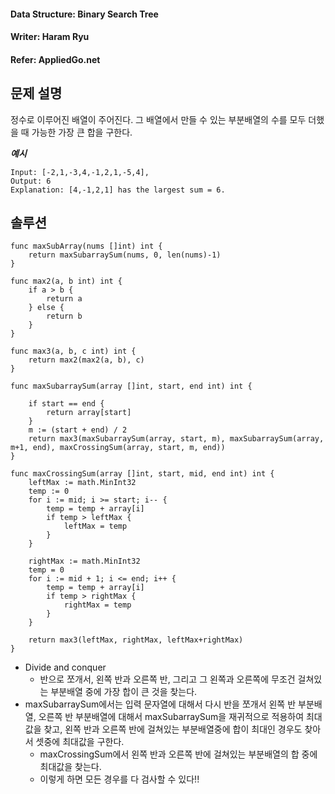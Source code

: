 #### Data Structure: Binary Search Tree
#### Writer: Haram Ryu
#### Refer: AppliedGo.net

## 문제 설명
정수로 이루어진 배열이 주어진다. 그 배열에서 만들 수 있는 부분배열의 수를 모두 더했을 때 가능한 가장 큰 합을 구한다.

***예시***
```
Input: [-2,1,-3,4,-1,2,1,-5,4],
Output: 6
Explanation: [4,-1,2,1] has the largest sum = 6.
```

## 솔루션

```
func maxSubArray(nums []int) int {
    return maxSubarraySum(nums, 0, len(nums)-1)
}

func max2(a, b int) int {
	if a > b {
		return a
	} else {
		return b
	}
}

func max3(a, b, c int) int {
	return max2(max2(a, b), c)
}

func maxSubarraySum(array []int, start, end int) int {

	if start == end {
		return array[start]
	}
	m := (start + end) / 2
	return max3(maxSubarraySum(array, start, m), maxSubarraySum(array, m+1, end), maxCrossingSum(array, start, m, end))
}

func maxCrossingSum(array []int, start, mid, end int) int {
	leftMax := math.MinInt32
	temp := 0
	for i := mid; i >= start; i-- {
		temp = temp + array[i]
		if temp > leftMax {
			leftMax = temp
		}
	}

	rightMax := math.MinInt32
	temp = 0
	for i := mid + 1; i <= end; i++ {
		temp = temp + array[i]
		if temp > rightMax {
			rightMax = temp
		}
	}
    
	return max3(leftMax, rightMax, leftMax+rightMax)
}
```
- Divide and conquer
    - 반으로 쪼개서, 왼쪽 반과 오른쪽 반, 그리고 그 왼쪽과 오른쪽에 무조건 걸쳐있는 부분배열 중에 가장 합이 큰 것을 찾는다.
- maxSubarraySum에서는 입력 문자열에 대해서 다시 반을 쪼개서 왼쪽 반 부분배열, 오른쪽 반 부분배열에 대해서 maxSubarraySum을 재귀적으로 적용하여 최대값을 찾고, 왼쪽 반과 오른쪽 반에 걸쳐있는 부분배열중에 합이 최대인 경우도 찾아서 셋중에 최대값을 구한다.
    - maxCrossingSum에서 왼쪽 반과 오른쪽 반에 걸쳐있는 부분배열의 합 중에 최대값을 찾는다.
    - 이렇게 하면 모든 경우를 다 검사할 수 있다!!
